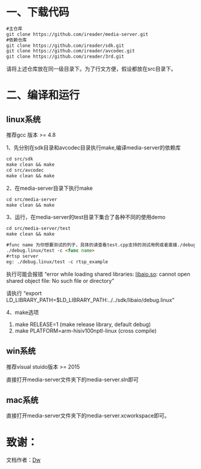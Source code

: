 # 一、下载代码

```markdown
#主仓库
git clone https://github.com/ireader/media-server.git
#依赖仓库
git clone https://github.com/ireader/sdk.git
git clone https://github.com/ireader/avcodec.git
git clone https://github.com/ireader/3rd.git
```

请将上述仓库放在同一级目录下。为了行文方便，假设都放在src目录下。

# 二、**编译和运行**

## linux系统

推荐gcc 版本 >= 4.8

1、先分别在sdk目录和avcodec目录执行make,编译media-server的依赖库

```markdown
cd src/sdk 
make clean && make
cd src/avcodec
make clean && make
```

2、在media-server目录下执行make

```markdown
cd src/media-server
make clean && make
```

3、运行，在media-server的test目录下集合了各种不同的使用demo

```markdown
cd src/media-server/test
make clean && make

#func name 为你想要测试的列子，具体的请查看test.cpp支持的测试用例或者直接./debug.linux/test查看输出支持的函数
./debug.linux/test -c <func name>
#rtsp server
eg: ./debug.linux/test -c rtsp_example
```

执行可能会报错 “error while loading shared libraries: [libaio.so](http://libaio.so/): cannot open shared object file: No such file or directory”

请执行 “export LD_LIBRARY_PATH=$LD_LIBRARY_PATH:../../sdk/libaio/debug.linux”

4、make选项

1. make RELEASE=1 (make release library, default debug)
2. make PLATFORM=arm-hisiv100nptl-linux (cross compile)

## win系统

推荐visual stuido版本 >= 2015

直接打开media-server文件夹下的media-server.sln即可

## mac系统

直接打开media-server文件夹下的media-server.xcworkspace即可。


# 致谢：
文档作者：[Dw](https://github.com/Dw9)